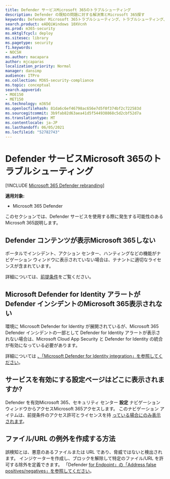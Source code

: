 ```yaml
---
title: Defender サービスMicrosoft 365のトラブルシューティング
description: Defender の既知の問題に対する解決策とMicrosoft 365探す
keywords: Defender Microsoft 365トラブルシューティング、トラブルシューティング、Microsoft Defender for Identity、issues、アドオン、設定ページ
search.product: eADQiWindows 10XVcnh
ms.prod: m365-security
ms.mktglfcycl: deploy
ms.sitesec: library
ms.pagetype: security
f1.keywords:
- NOCSH
ms.author: macapara
author: mjcaparas
localization_priority: Normal
manager: dansimp
audience: ITPro
ms.collection: M365-security-compliance
ms.topic: conceptual
search.appverid:
- MOE150
- MET150
ms.technology: m365d
ms.openlocfilehash: 81da6c6ef46798ac656e7d5f0f374bf2c722583d
ms.sourcegitcommit: 3b9fab82d63aea41d5f544938868c5d2cbf52d7a
ms.translationtype: MT
ms.contentlocale: ja-JP
ms.lasthandoff: 06/05/2021
ms.locfileid: "52782743"
---
```

# <a name="troubleshoot-microsoft-365-defender-service-issues"></a>Defender サービスMicrosoft 365のトラブルシューティング

[!INCLUDE [Microsoft 365 Defender rebranding](../includes/microsoft-defender.md)]


**適用対象:**
- Microsoft 365 Defender

このセクションでは、Defender サービスを使用する際に発生する可能性のあるMicrosoft 365説明します。

## <a name="i-dont-see-microsoft-365-defender-content"></a>Defender コンテンツが表示Microsoft 365しない

ポータルでインシデント、アクション センター、ハンティングなどの機能がナビゲーション ウィンドウに表示されていない場合は、テナントに適切なライセンスが含まれています。

詳細については、[前提条件](prerequisites.md)をご覧ください。

## <a name="microsoft-defender-for-identity-alerts-are-not-showing-up-in-the-microsoft-365-defender-incidents"></a>Microsoft Defender for Identity アラートが Defender インシデントのMicrosoft 365表示されない

環境に Microsoft Defender for Identity が展開されているが、Microsoft 365 Defender インシデントの一部として Defender for Identity アラートが表示されない場合は、Microsoft Cloud App Security と Defender for Identity の統合が有効になっている必要があります。

詳細については [、「Microsoft Defender for Identity integration」を参照してください](/cloud-app-security/mdi-integration)。

## <a name="where-is-the-settings-page-for-turning-on-the-service"></a>サービスを有効にする設定ページはどこに表示されますか?

Defender を有効Microsoft 365、セキュリティ センター **設定** ナビゲーション ウィンドウからアクセスMicrosoft 365アクセスします。 このナビゲーション アイテムは、前提条件のアクセス許可とライセンスを持 [っている場合にのみ表示されます](m365d-enable.md#check-license-eligibility-and-required-permissions)。

## <a name="how-do-i-create-an-exception-for-my-fileurl"></a>ファイル/URL の例外を作成する方法

誤検知とは、悪意のあるファイルまたは URL であり、脅威ではないと検出されます。 インジケーターを作成し、ブロックを解除して特定のファイル/URL を許可する除外を定義できます。 「Defender [for Endpoint」の「Address false positives/negatives」を参照してください](/microsoft-365/security/defender-endpoint/defender-endpoint-false-positives-negatives)。


